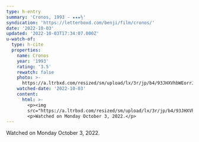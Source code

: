 ```yaml
---
type: h-entry
summary: 'Cronos, 1993 - ★★★½'
syndication: 'https://letterboxd.com/benji/film/cronos/'
date: '2022-10-03'
updated: '2022-10-03T17:34:07.000Z'
u-watch-of:
  type: h-cite
  properties:
    name: Cronos
    year: '1993'
    rating: '3.5'
    rewatch: false
    photo: >-
      https://a.ltrbxd.com/resized/sm/upload/lx/3r/jp/b4/93JHXVhbWEorrJpfG4kiScQ27wR-0-600-0-900-crop.jpg?v=f743157c0c
    watched-date: '2022-10-03'
    content:
      html: >-
        <p><img
        src="https://a.ltrbxd.com/resized/sm/upload/lx/3r/jp/b4/93JHXVhbWEorrJpfG4kiScQ27wR-0-600-0-900-crop.jpg?v=f743157c0c"/></p>
        <p>Watched on Monday October 3, 2022.</p>
---
```

Watched on Monday October 3, 2022.
